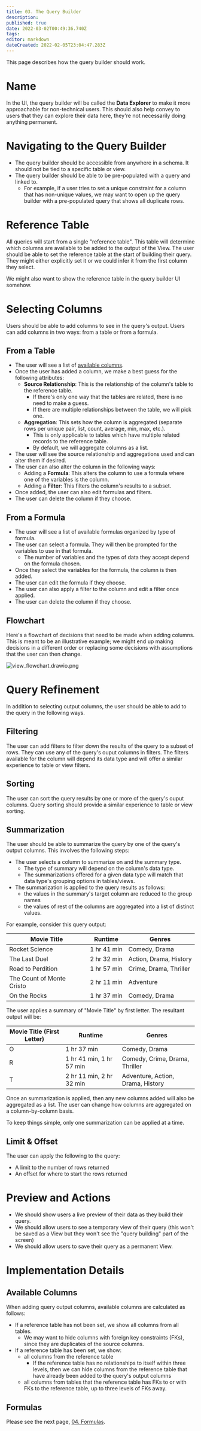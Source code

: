 ```yaml
---
title: 03. The Query Builder
description: 
published: true
date: 2022-03-02T00:49:36.740Z
tags: 
editor: markdown
dateCreated: 2022-02-05T23:04:47.283Z
---
```



This page describes how the query builder should work.

# Name
In the UI, the query builder will be called the **Data Explorer** to make it more approachable for non-technical users. This should also help convey to users that they can explore their data here, they're not necessarily doing anything permanent.

# Navigating to the Query Builder
- The query builder should be accessible from anywhere in a schema. It should not be tied to a specific table or view.
- The query builder should be able to be pre-populated with a query and linked to.
	- For example, if a user tries to set a unique constraint for a column that has non-unique values, we may want to open up the query builder with a pre-populated query that shows all duplicate rows.

# Reference Table
All queries will start from a single "reference table". This table will determine which columns are available to be added to the output of the View. The user should be able to set the reference table at the start of building their query. They might either explicitly set it or we could infer it from the first column they select.

We might also want to show the reference table in the query builder UI somehow.

# Selecting Columns
Users should be able to add columns to see in the query's output. Users can add columns in two ways: from a table or from a formula.

## From a Table
- The user will see a list of [available columns](#available-columns).
- Once the user has added a column, we make a best guess for the following attributes:
    - **Source Relationship**: This is the relationship of the column's table to the reference table. 
        - If there's only one way that the tables are related, there is no need to make a guess.
        - If there are multiple relationships between the table, we will pick one.
    - **Aggregation**: This sets how the column is aggregated (separate rows per unique pair, list, count, average, min, max, etc.). 
        - This is only applicable to tables which have multiple related records to the reference table. 
        - By default, we will aggregate columns as a list.
- The user will see the source relationship and aggregations used and can alter them if desired. 
- The user can also alter the column in the following ways:
  - Adding a **Formula**: This alters the column to use a formula where one of the variables is the column.
  - Adding a **Filter**: This filters the column's results to a subset.
- Once added, the user can also edit formulas and filters.
- The user can delete the column if they choose.

## From a Formula
- The user will see a list of available formulas organized by type of formula.
- The user can select a formula. They will then be prompted for the variables to use in that formula.
    - The number of variables and the types of data they accept depend on the formula chosen.
- Once they select the variables for the formula, the column is then added.
- The user can edit the formula if they choose.
- The user can also apply a filter to the column and edit a filter once applied.
- The user can delete the column if they choose.

## Flowchart
Here's a flowchart of decisions that need to be made when adding columns. This is meant to be an illustrative example; we might end up making decisions in a different order or replacing some decisions with assumptions that the user can then change.

![view_flowchart.drawio.png](/view_flowchart.drawio.png)

# Query Refinement
In addition to selecting output columns, the user should be able to add to the query in the following ways. 

## Filtering
The user can add filters to filter down the results of the query to a subset of rows. They can use any of the query's ouput columns in filters. The filters available for the column will depend its data type and will offer a similar experience to table or view filters.

## Sorting
The user can sort the query results by one or more of the query's ouput columns. Query sorting should provide a similar experience to table or view sorting.

## Summarization
The user should be able to summarize the query by one of the query's output columns. This involves the following steps:

- The user selects a column to summarize on and the summary type.
    - The type of summary will depend on the column's data type.
    - The summarizations offered for a given data type will match that data type's grouping options in tables/views.
- The summarization is applied to the query results as follows:
  - the values in the summary's target column are reduced to the group names
  - the values of rest of the columns are aggregated into a list of distinct values.

For example, consider this query output:

| Movie Title | Runtime | Genres |
|-|-|-|
| Rocket Science | 1 hr 41 min | Comedy, Drama |
| The Last Duel | 2 hr 32 min | Action, Drama, History |
| Road to Perdition | 1 hr 57 min | Crime, Drama, Thriller |
| The Count of Monte Cristo | 2 hr 11 min | Adventure |
| On the Rocks | 1 hr 37 min | Comedy, Drama |

The user applies a summary of "Movie Title" by first letter. The resultant output will be:

| Movie Title (First Letter) | Runtime | Genres |
|-|-|-|
| O | 1 hr 37 min | Comedy, Drama |
| R | 1 hr 41 min, 1 hr 57 min | Comedy, Crime, Drama, Thriller |
| T | 2 hr 11 min, 2 hr 32 min | Adventure, Action, Drama, History |

Once an summarization is applied, then any new columns added will also be aggregated as a list. The user can change how columns are aggregated on a column-by-column basis.

To keep things simple, only one summarization can be applied at a time.

## Limit & Offset
The user can apply the following to the query:
- A limit to the number of rows returned
- An offset for where to start the rows returned

# Preview and Actions
- We should show users a live preview of their data as they build their query.
- We should allow users to see a temporary view of their query (this won't be saved as a View but they won't see the "query building" part of the screen)
- We should allow users to save their query as a permanent View.

# Implementation Details

## Available Columns
When adding query output columns, available columns are calculated as follows:

- If a reference table has not been set, we show all columns from all tables.
    - We may want to hide columns with foreign key constraints (FKs), since they are duplicates of the source columns.
- If a reference table has been set, we show:
    - all columns from the reference table 
        - If the reference table has no relationships to itself within three levels, then we can hide columns from the reference table that have already been added to the query's output columns
    - all columns from tables that the reference table has FKs to or with FKs to the reference table, up to three levels of FKs away.

## Formulas
Please see the next page, [04. Formulas](/en/product/specs/2022-01-views/04-formulas).
